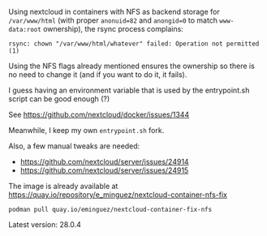 Using nextcloud in containers with NFS as backend storage for `/var/www/html` (with proper `anonuid=82` and `anongid=0` to match `www-data:root` ownership), the rsync process complains:

```
rsync: chown "/var/www/html/whatever" failed: Operation not permitted (1)
```

Using the NFS flags already mentioned ensures the ownership so there is no need to change it (and if you want to do it, it fails).

I guess having an environment variable that is used by the entrypoint.sh script can be good enough (?)

See https://github.com/nextcloud/docker/issues/1344

Meanwhile, I keep my own `entrypoint.sh` fork.


Also, a few manual tweaks are needed:

* https://github.com/nextcloud/server/issues/24914
* https://github.com/nextcloud/server/issues/24915


The image is already available at https://quay.io/repository/e_minguez/nextcloud-container-nfs-fix

```
podman pull quay.io/eminguez/nextcloud-container-fix-nfs
```

Latest version: 28.0.4
